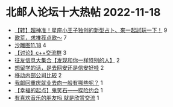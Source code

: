 # 北邮人论坛十大热帖 2022-11-18

- [【转】超神准！星座小王子独创的新型占卜、來一起試玩一下！](https://bbs.byr.cn/article/Constellations/326533) 9
- [歌荒，求推荐点歌～](https://bbs.byr.cn/article/Talking/6371217) 7
- [沙雕图11.18](https://bbs.byr.cn/article/Picture/3333047) 4
- [【讨论】c++交流群](https://bbs.byr.cn/article/CPP/101771) 3
- [征友信息大集合【发现和你一样特别的人】](https://bbs.byr.cn/article/Friends/1971258) 2
- [想留学的话，是去网安还是信安好哇](https://bbs.byr.cn/article/GoAbroad/390025) 2
- [移动内部公司比较](https://bbs.byr.cn/article/Job/2176769) 2
- [我邮回重庆就业去向一般有哪些呢？](https://bbs.byr.cn/article/Chongqing/25454) 1
- [【幸福的起点】鬼笑石——探险约会](https://bbs.byr.cn/article/Feeling/3195949) 1
- [有喜欢音乐的朋友吗 就是欣赏交流](https://bbs.byr.cn/article/Music/343258) 1


